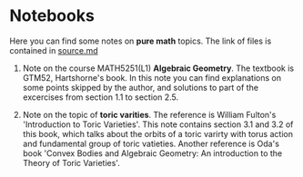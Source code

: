 # Notebooks
Here you can find some notes on **pure math** topics. The link of files is contained in [source.md](https://github.com/Catta-pilosa/Notebooks/blob/main/source.md"source.md")

1. Note on the course MATH5251(L1) **Algebraic Geometry**. 
The textbook is GTM52, Hartshorne's book. In this note you can find explanations on some points skipped by the author, and solutions to part of the excercises from section 1.1 to section 2.5.

2. Note on the topic of **toric varities**. 
The reference is William Fulton's 'Introduction to Toric Varieties'. This note contains section 3.1 and 3.2 of this book, which talks about the orbits of a toric varirty with torus action and fundamental group of toric vatieties. Another reference is Oda's book 'Convex Bodies and Algebraic Geometry: An introduction to the Theory of Toric Varieties'.
